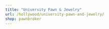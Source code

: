 ```yaml
---
title: "University Pawn & Jewelry"
url: /hollywood/university-pawn-and-jewelry/
shop: pawnbroker
---
```

